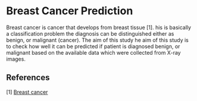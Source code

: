 # Breast Cancer Prediction

Breast cancer is cancer that develops from breast tissue [1]. his is basically a classification problem the diagnosis can be distinguished either as benign, or malignant (cancer). The aim of this study he aim of this study is to check how well it can be predicted if patient is diagnosed benign, or malignant based on the available data which were collected from X-ray images.





## References
[1] [Breast cancer](https://en.wikipedia.org/wiki/Breast_cancer)
